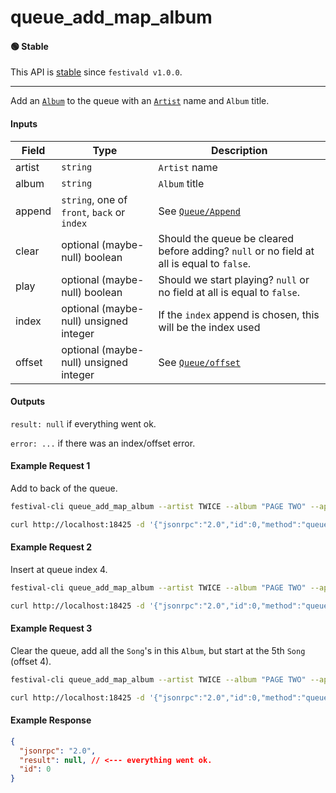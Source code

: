 # queue_add_map_album

#### 🟢 Stable
This API is [stable](/api-stability/marker.md) since `festivald v1.0.0`.

---

Add an [`Album`](/common-objects/album.md) to the queue with an [`Artist`](/common-objects/artist.md) name and `Album` title.

#### Inputs

| Field  | Type                                        | Description |
|--------|---------------------------------------------|-------------|
| artist | `string`                                    | `Artist` name
| album  | `string`                                    | `Album` title
| append | `string`, one of `front`, `back` or `index` | See [`Queue/Append`](/json-rpc/queue/queue.md#append)
| clear  | optional (maybe-null) boolean               | Should the queue be cleared before adding? `null` or no field at all is equal to `false`.
| play   | optional (maybe-null) boolean               | Should we start playing? `null` or no field at all is equal to `false`.
| index  | optional (maybe-null) unsigned integer      | If the `index` append is chosen, this will be the index used
| offset | optional (maybe-null) unsigned integer      | See [`Queue/offset`](/json-rpc/queue/queue.md#offset)

#### Outputs
`result: null` if everything went ok.

`error: ...` if there was an index/offset error.

#### Example Request 1
Add to back of the queue.
```bash
festival-cli queue_add_map_album --artist TWICE --album "PAGE TWO" --append back
```
```bash
curl http://localhost:18425 -d '{"jsonrpc":"2.0","id":0,"method":"queue_add_map_album","params":{"artist":"TWICE","album":"PAGE TWO","append":"back"}}'
```

#### Example Request 2
Insert at queue index 4.
```bash
festival-cli queue_add_map_album --artist TWICE --album "PAGE TWO" --append index --index 4 
```
```bash
curl http://localhost:18425 -d '{"jsonrpc":"2.0","id":0,"method":"queue_add_map_album","params":{"artist":"TWICE","album":"PAGE TWO","append":"index","index":4}}'
```

#### Example Request 3
Clear the queue, add all the `Song`'s in this `Album`, but start at the 5th `Song` (offset 4).
```bash
festival-cli queue_add_map_album --artist TWICE --album "PAGE TWO" --append front --clear --offset 4
```
```bash
curl http://localhost:18425 -d '{"jsonrpc":"2.0","id":0,"method":"queue_add_map_album","params":{"artist":"TWICE","album":"PAGE TWO","append":"front","clear":true,"offset":4}}'
```

#### Example Response
```json
{
  "jsonrpc": "2.0",
  "result": null, // <--- everything went ok.
  "id": 0
}
```
